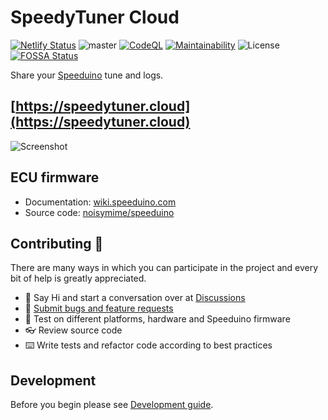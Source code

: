 # SpeedyTuner Cloud

[![Netlify Status](https://api.netlify.com/api/v1/badges/83204fc5-98b8-483c-ac69-acaa656ba9ee/deploy-status)](https://app.netlify.com/sites/speedytuner/deploys)
![master](https://github.com/speedy-tuner/speedy-tuner-cloud/actions/workflows/lint.js.yml/badge.svg?branch=master)
[![CodeQL](https://github.com/speedy-tuner/speedy-tuner-cloud/actions/workflows/codeql-analysis.yml/badge.svg)](https://github.com/speedy-tuner/speedy-tuner-cloud/actions/workflows/codeql-analysis.yml)
[![Maintainability](https://api.codeclimate.com/v1/badges/d810354c0bca64ec9316/maintainability)](https://codeclimate.com/github/speedy-tuner/speedy-tuner-cloud/maintainability)
![License](https://img.shields.io/github/license/speedy-tuner/speedy-tuner-cloud)
[![FOSSA Status](https://app.fossa.com/api/projects/git%2Bgithub.com%2Fspeedy-tuner%2Fspeedy-tuner-cloud.svg?type=shield)](https://app.fossa.com/projects/git%2Bgithub.com%2Fspeedy-tuner%2Fspeedy-tuner-cloud?ref=badge_shield)

Share your [Speeduino](https://speeduino.com/) tune and logs.

## [https://speedytuner.cloud](https://speedytuner.cloud)

![Screenshot](https://speedytuner.cloud/img/screen.png)

## ECU firmware

- Documentation: [wiki.speeduino.com](https://wiki.speeduino.com/)
- Source code: [noisymime/speeduino](https://github.com/noisymime/speeduino)

## Contributing 🤝

There are many ways in which you can participate in the project and every bit of help is greatly appreciated.

- 👋 Say Hi and start a conversation over at [Discussions](https://github.com/speedy-tuner/speedy-tuner-cloud/discussions)
- 🐞 [Submit bugs and feature requests](https://github.com/speedy-tuner/speedy-tuner-cloud/issues)
- 🧪 Test on different platforms, hardware and Speeduino firmware
- 👓 Review source code
- ⌨️ Write tests and refactor code according to best practices

## Development

Before you begin please see [Development guide](https://github.com/speedy-tuner/speedy-tuner-cloud/blob/master/DEVELOPMENT.md).
